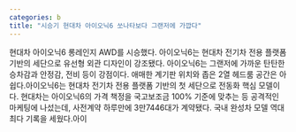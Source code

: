 ```yaml
---
categories: b
title: "시승기 현대차 아이오닉6 쏘나타보다 그랜저에 가깝다"
---
```

현대차 아이오닉6 롱레인지 AWD를 시승했다. 아이오닉6는 현대차 전기차 전용 플랫폼 기반의 세단으로 유선형 외관 디자인이 강조됐다. 아이오닉6는 그랜저에 가까운 탄탄한 승차감과 안정감, 전비 등이 강점이다. 애매한 계기판 위치와 좁은 2열 헤드룸 공간은 아쉽다.아이오닉6는 현대차 전기차 전용 플랫폼 기반의 첫 세단으로 전동화 핵심 모델이다. 현대차는 아이오닉6의 가격 책정을 국고보조금 100% 기준에 맞추는 등 공격적인 마케팅에 나섰는데, 사전계약 하루만에 3만7446대가 계약됐다. 국내 완성차 모델 역대 최다 기록을 세웠다.아이